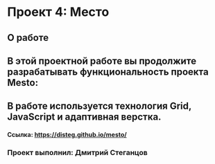 # Проект 4: Место

## О работе
## В этой проектной работе вы продолжите разрабатывать функциональность проекта Mesto:
## В работе используется технология Grid, JavaScript и адаптивная верстка.
#### Ссылка: https://disteg.github.io/mesto/
### Проект выполнил: Дмитрий Стеганцов

